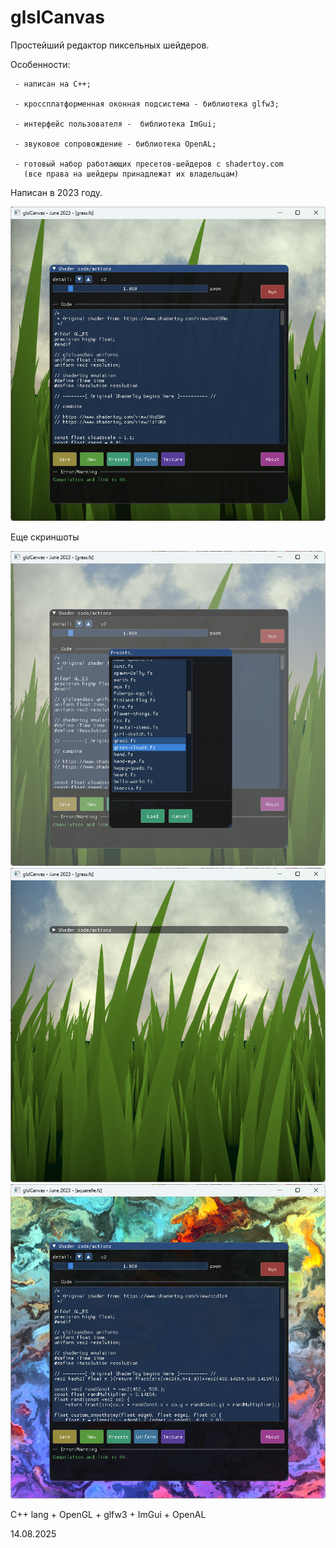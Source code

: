 # glslCanvas
 
 Простейший редактор пиксельных шейдеров.
  
  Особенности:
  
     - написан на С++;
     
     - кроссплатформенная оконная подсистема - библиотека glfw3;
     
     - интерфейс пользователя -  библиотека ImGui;
     
     - звуковое сопровождение - библиотека OpenAL;
     
     - готовый набор работающих пресетов-шейдеров с shadertoy.com
       (все права на шейдеры принадлежат их владельцам)
     
Написан в 2023 году.
 
![Окно](https://github.com/gyroxon/glslCanvas/blob/main/glcanv-08-14-091825.jpg)
 
Еще скриншоты

![Окно2](https://github.com/gyroxon/glslCanvas/blob/main/glcanv-08-14-091955.jpg)
![Окно3](https://github.com/gyroxon/glslCanvas/blob/main/glcanv-08-14-091936.jpg)
![Окно4](https://github.com/gyroxon/glslCanvas/blob/main/glcanv-08-14-092024.jpg)
 
 С++ lang  + OpenGL + glfw3 + ImGui + OpenAL
 
14.08.2025
